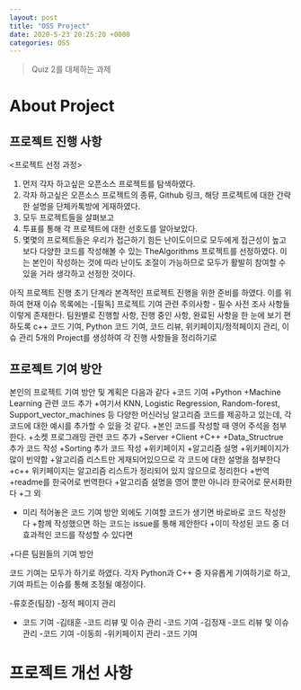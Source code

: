 ```yaml
---
layout: post
title: "OSS Project"
date: 2020-5-23 20:25:20 +0000
categories: OSS
---
```


>Quiz 2를 대체하는 과제

About Project
===============

프로젝트 진행 사항
------------------

<프로젝트 선정 과정>

1. 먼저 각자 하고싶은 오픈소스 프로젝트를 탐색하였다.
2. 각자 하고싶은 오픈소스 프로젝트의 종류, Github 링크, 해당 프로젝트에 대한 간략한 설명을 단체카톡방에 게재하였다.
3. 모두 프로젝트들을 살펴보고
4. 투표를 통해 각 프로젝트에 대한 선호도를 알아보았다.
5. 몇몇의 프로젝트들은 우리가 접근하기 힘든 난이도이므로 모두에게 접근성이 높고 보다 다양한 코드를 작성해볼 수 있는 TheAlgorithms 프로젝트를 선정하였다. 이는 본인이 작성하는 것에 따라 난이도 조절이 가능하므로 모두가 활발히 참여할 수 있을 거라 생각하고 선정한 것이다.

<Issue>
아직 프로젝트 진행 초기 단계라 본격적인 프로젝트 진행을 위한 준비를 하였다.
이를 위하여 현재 이슈 목록에는
  -[필독] 프로젝트 기여 관련 주의사항
  - 필수 사전 조사 사항들
이렇게 존재한다.

<Project>
팀원별로 진행할 사항, 진행 중인 사항, 완료된 사항을 한 눈에 보기 편하도록
c++ 코드 기여, Python 코드 기여, 코드 리뷰, 위키페이지/정적페이지 관리, 이슈 관리
5개의 Project를 생성하여 각 진행 사항들을 정리하기로 




프로젝트 기여 방안
-------------------
본인의 프로젝트 기여 방안 및 계획은 다음과 같다
+코드 기여
  +Python
    +Machine Learning 관련 코드 추가
      +여기서 KNN, Logistic Regression, Random-forest, Support_vector_machines 등 다양한 머신러닝 알고리즘 코드를 제공하고 있는데, 각 코드에 대한 예시를 추가할 수 있을 것 같다.
      +본인 코드를 작성할 때 영어 주석을 첨부한다.
    +소켓 프로그래밍 관련 코드 추가
      +Server
      +Client
  +C++
    +Data_Structrue 추가 코드 작성
    +Sorting 추가 코드 작성
+위키페이지 
  +알고리즘 설명
    +위키페이지가 많이 빈약함
    +알고리즘 리스트만 게재되어있으므로 각 코드에 대한 설명을 첨부한다
    +c++ 위키페이지는 알고리즘 리스트가 정리되어 있지 않으므로 정리한다
  +번역
    +readme를 한국어로 번역한다
    +알고리즘 설명을 영어 뿐만 아니라 한국어로 문서화한다
+그 외
  + 미리 적어놓은 코드 기여 방안 외에도 기여할 코드가 생기면 바로바로 코드 작성한다
  +함께 작성했으면 하는 코드는 issue를 통해 제안한다
  +이미 작성된 코드 중 더 효과적인 코드를 작성할 수 있다면 
  
+다른 팀원들의 기여 방안

코드 기여는 모두가 하기로 하였다.
각자 Python과 C++ 중 자유롭게 기여하기로 하고, 기여 파트는 이슈를 통해 조정될 예정이다.


-류호준(팀장)
  -정적 페이지 관리
  - 코드 기여
-김태훈
  -코드 리뷰 및 이슈 관리
  -코드 기여
-김정재
  -코드 리뷰 및 이슈 관리
  -코드 기여
-이동희
  -위키페이지 관리
  -코드 기여

프로젝트 개선 사항
===================



